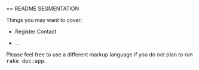 == README SEGMENTATION


Things you may want to cover:

* Register Contact

* ...


Please feel free to use a different markup language if you do not plan to run
<tt>rake doc:app</tt>.
